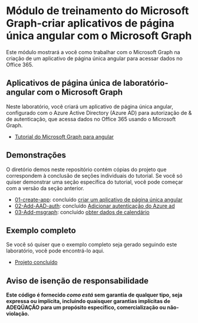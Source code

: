 # <a name="microsoft-graph-training-module---build-angular-single-page-apps-with-microsoft-graph"></a>Módulo de treinamento do Microsoft Graph-criar aplicativos de página única angular com o Microsoft Graph

Este módulo mostrará a você como trabalhar com o Microsoft Graph na criação de um aplicativo de página única angular para acessar dados no Office 365.

## <a name="lab---angular-single-page-apps-with-the-microsoft-graph"></a>Aplicativos de página única de laboratório-angular com o Microsoft Graph

Neste laboratório, você criará um aplicativo de página única angular, configurado com o Azure Active Directory (Azure AD) para autorização de & de autenticação, que acessa dados no Office 365 usando o Microsoft Graph.

- [Tutorial do Microsoft Graph para angular](https://docs.microsoft.com/graph/tutorials/angular)

## <a name="demos"></a>Demonstrações

O [](demos) diretório demos neste repositório contém cópias do projeto que correspondem à conclusão de seções individuais do tutorial. Se você só quiser demonstrar uma seção específica do tutorial, você pode começar com a versão da seção anterior.

- [01-create-app](demos/01-create-app): concluído [criar um aplicativo de página única angular](https://docs.microsoft.com/graph/tutorials/angular?tutorial-step=1)
- [02-Add-AAD-auth](demos/02-add-aad-auth): concluído [Adicionar autenticação do Azure ad](https://docs.microsoft.com/graph/tutorials/angular?tutorial-step=3)
- [03-Add-msgraph](demos/03-add-msgraph): concluído [obter dados de calendário](https://docs.microsoft.com/graph/tutorials/angular?tutorial-step=4)

## <a name="completed-sample"></a>Exemplo completo

Se você só quiser que o exemplo completo seja gerado seguindo este laboratório, você pode encontrá-lo aqui.

- [Projeto concluído](demos/03-add-msgraph)

## <a name="disclaimer"></a>Aviso de isenção de responsabilidade

**Este código é fornecido *como está* sem garantia de qualquer tipo, seja expressa ou implícita, incluindo quaisquer garantias implícitas de ADEQÜAÇÃO para um propósito específico, comercialização ou não-violação.**